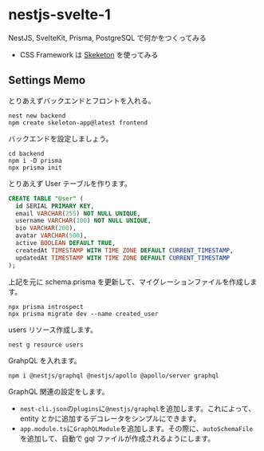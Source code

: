 # nestjs-svelte-1

NestJS, SvelteKit, Prisma, PostgreSQL で何かをつくってみる

- CSS Framework は [Skeketon](https://www.skeleton.dev/) を使ってみる

## Settings Memo

とりあえずバックエンドとフロントを入れる。

```shell
nest new backend
npm create skeleton-app@latest frontend
```

バックエンドを設定しましょう。

```shell
cd backend
npm i -D prisma
npx prisma init
```

とりあえず User テーブルを作ります。

```sql
CREATE TABLE "User" (
  id SERIAL PRIMARY KEY,
  email VARCHAR(255) NOT NULL UNIQUE,
  username VARCHAR(100) NOT NULL UNIQUE,
  bio VARCHAR(200),
  avatar VARCHAR(500),
  active BOOLEAN DEFAULT TRUE,
  createdAt TIMESTAMP WITH TIME ZONE DEFAULT CURRENT_TIMESTAMP,
  updatedAt TIMESTAMP WITH TIME ZONE DEFAULT CURRENT_TIMESTAMP
);
```

上記を元に schema.prisma を更新して、マイグレーションファイルを作成します。

```shell
npx prisma introspect
npx prisma migrate dev --name created_user
```

users リソース作成します。

```shell
nest g resource users
```

GrahpQL を入れます。

```shell
npm i @nestjs/graphql @nestjs/apollo @apollo/server graphql
```

GraphQL 関連の設定をします。

- `nest-cli.json`の`plugins`に`@nestjs/graphql`を追加します。これによって、entity とかに追加するデコレータをシンプルにできます。
- `app.module.ts`に`GraphQLModule`を追加します。その際に、`autoSchemaFile`を追加して、自動で gql ファイルが作成されるようにします。
